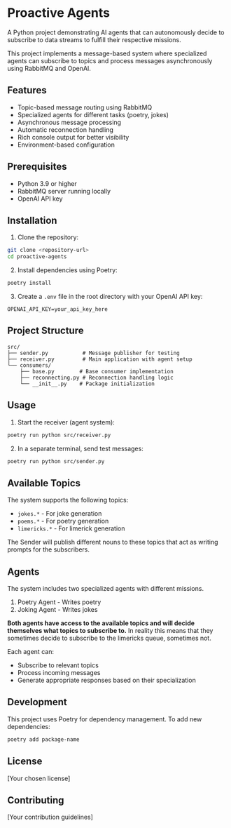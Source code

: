 # Proactive Agents

A Python project demonstrating AI agents that can autonomously decide to subscribe to data streams to fulfill their respective missions.

This project implements a message-based system where specialized agents can subscribe to topics and process messages asynchronously using RabbitMQ and OpenAI.

## Features

- Topic-based message routing using RabbitMQ
- Specialized agents for different tasks (poetry, jokes)
- Asynchronous message processing
- Automatic reconnection handling
- Rich console output for better visibility
- Environment-based configuration

## Prerequisites

- Python 3.9 or higher
- RabbitMQ server running locally
- OpenAI API key

## Installation

1. Clone the repository:
```bash
git clone <repository-url>
cd proactive-agents
```

2. Install dependencies using Poetry:
```bash
poetry install
```

3. Create a `.env` file in the root directory with your OpenAI API key:
```
OPENAI_API_KEY=your_api_key_here
```

## Project Structure

```
src/
├── sender.py           # Message publisher for testing
├── receiver.py         # Main application with agent setup
└── consumers/
    ├── base.py        # Base consumer implementation
    ├── reconnecting.py # Reconnection handling logic
    └── __init__.py    # Package initialization
```

## Usage

1. Start the receiver (agent system):
```bash
poetry run python src/receiver.py
```

2. In a separate terminal, send test messages:
```bash
poetry run python src/sender.py
```

## Available Topics

The system supports the following topics:
- `jokes.*` - For joke generation
- `poems.*` - For poetry generation
- `limericks.*` - For limerick generation

The Sender will publish different nouns to these topics that act as writing prompts for the subscribers.

## Agents

The system includes two specialized agents with different missions.
1. Poetry Agent - Writes poetry
2. Joking Agent - Writes jokes

**Both agents have access to the available topics and will decide themselves what topics to subscribe to.**
In reality this means that they sometimes decide to subscribe to the limericks queue, sometimes not.

Each agent can:
- Subscribe to relevant topics
- Process incoming messages
- Generate appropriate responses based on their specialization

## Development

This project uses Poetry for dependency management. To add new dependencies:

```bash
poetry add package-name
```

## License

[Your chosen license]

## Contributing

[Your contribution guidelines] 
